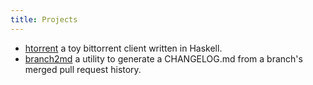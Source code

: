 ```yaml
---
title: Projects
---
```


- [htorrent](https://github.com/nicksanford/htorrent) a toy bittorrent client written in Haskell.
- [branch2md](https://github.com/nicksanford/branch2md) a utility to generate a CHANGELOG.md from a branch's merged pull request history.
